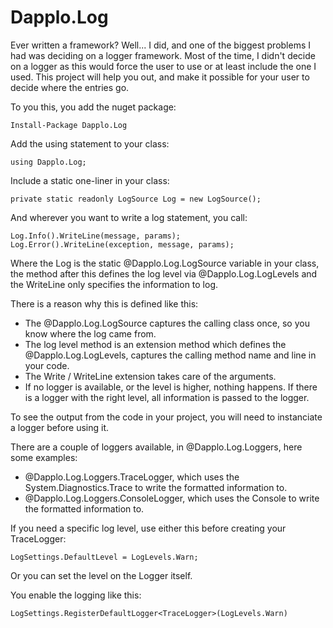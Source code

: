 # Dapplo.Log

Ever written a framework? Well... I did, and one of the biggest problems I had was deciding on a logger framework.
Most of the time, I didn't decide on a logger as this would force the user to use or at least include the one I used.
This project will help you out, and make it possible for your user to decide where the entries go.

To you this, you add the nuget package:
```
Install-Package Dapplo.Log
```

Add the using statement to your class:
```
using Dapplo.Log;
```

Include a static one-liner in your class:
```
private static readonly LogSource Log = new LogSource();
```

And wherever you want to write a log statement, you call:
```
Log.Info().WriteLine(message, params);
Log.Error().WriteLine(exception, message, params);
```

Where the Log is the static @Dapplo.Log.LogSource variable in your class, the method after this defines the log level via @Dapplo.Log.LogLevels and the WriteLine only specifies the information to log.

There is a reason why this is defined like this:
- The @Dapplo.Log.LogSource captures the calling class once, so you know where the log came from.
- The log level method is an extension method which defines the @Dapplo.Log.LogLevels, captures the calling method name and line in your code. 
- The Write / WriteLine extension takes care of the arguments.
- If no logger is available, or the level is higher, nothing happens. If there is a logger with the right level, all information is passed to the logger.

To see the output from the code in your project, you will need to instanciate a logger before using it.

There are a couple of loggers available, in @Dapplo.Log.Loggers, here some examples:
* @Dapplo.Log.Loggers.TraceLogger, which uses the System.Diagnostics.Trace to write the formatted information to.
* @Dapplo.Log.Loggers.ConsoleLogger, which uses the Console to write the formatted information to.

If you need a specific log level, use either this before creating your TraceLogger:
```
LogSettings.DefaultLevel = LogLevels.Warn;
```
Or you can set the level on the Logger itself.

You enable the logging like this:
```
LogSettings.RegisterDefaultLogger<TraceLogger>(LogLevels.Warn)
```
